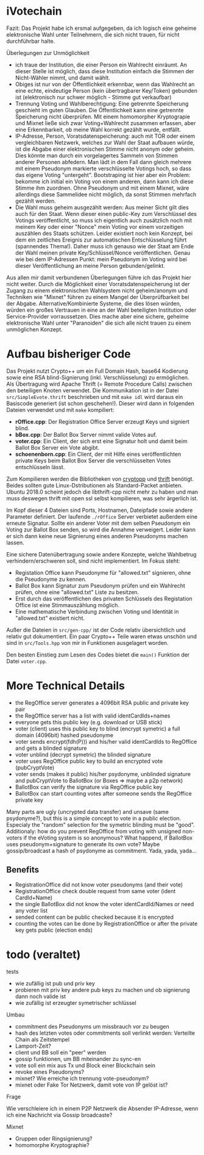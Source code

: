 # iVotechain

Fazit: Das Projekt habe ich ersmal aufgegeben, da ich logisch
eine geheime elektronische Wahl unter Teilnehmern, die sich
nicht trauen, für nicht durchführbar halte.

Überlegungen zur Unmöglichkeit

- ich traue der Institution, die einer Person ein Wahlrecht einräumt.
  An dieser Stelle ist möglich, dass diese Institution einfach
  die Stimmen der Nicht-Wähler nimmt, und damit wählt.
- Obiges ist nur von der Öffentlichkeit erkennbar, wenn das Wahlrecht
  an eine echte, eindeutige Person (kein übertragbarer Key/Token) gebunden
  ist (elektronisch nur schwer möglich - Stimme gut verkaufbar)
- Trennung Voting und Wahlberechtigung: Eine getrennte Speicherung
  geschieht im guten Glauben. Die Öffentlichkeit kann eine getrennte
  Speicherung nicht überprüfen. Mit einem homomorpher Kryptograpie und
  Mixnet ließe sich zwar Voting+Wahlrecht zusammen erfassen, aber eine
  Erkennbarkeit, ob meine Wahl korrekt gezählt wurde, entfällt.
- IP-Adresse, Person, Voratsdatenspeicherung: auch mit TOR oder einem
  vergleichbaren Netzwerk, welches zur Wahl der Staat aufbauen würde,
  ist die Abgabe einer elektronischen Stimme nicht anonym oder geheim.
  Dies könnte man durch ein vorgelagertes Sammeln von Stimmen anderer
  Personen abfedern. Man lädt in dem Fall dann gleich mehrere
  mit einem Pseudonym markierte verschlüsselte Votings hoch, so dass
  das eigene Voting "untergeht". Bootstraping ist hier aber ein Problem:
  bekomme ich initial ein Voting von einem anderen, dann kann ich diese
  Stimme ihm zuordnen. Ohne Pseudonym und mit einem Mixnet, wäre
  allerdings diese Sammelidee nicht möglich, da sonst Stimmen
  mehrfach gezählt werden.
- Die Wahl muss geheim ausgezählt werden: Aus meiner Sicht gilt dies
  auch für den Staat. Wenn dieser einen public-Key zum Verschlüssel
  des Votings veröffentlicht, so muss ich eigentlich auch zusätzlich
  noch mit meinem Key oder einer "Nonce" mein Voting vor einem vorzeitigen
  auszählen des Staats schützen. Leider existiert noch kein Konzept,
  bei dem ein zeitliches Ereignis zur automatischen Entschlüsselung
  führt (spannendes Thema!). Daher muss ich genauso wie der Staat
  am Ende der Wahl meinen private Key/Schlüssel/Nonce veröffentlichen.
  Genau wie bei dem IP-Adressen Punkt: mein Pseudonym im Voting wird
  bei dieser Veröffentlichung an meine Person gebunden/gelinkt.


Aus allen mir damit verbundenen Überlegungen führe ich das Projekt
hier nicht weiter. Durch die Möglichkeit einer Vorratsdatenspeicherung
ist der Zugang zu einem elektronischen Wahlsystem nicht geheim/anonym
und Techniken wie "Mixnet" führen zu einem Mangel der Überprüfbarkeit
bei der Abgabe. Alternative/Kombinierte Systeme, die dies lösen würden,
würden ein großes Vertrauen in eine an der Wahl beteiligten Institution
oder Service-Provider vorraussetzen. Dies mache aber eine sichere,
geheime elektronische Wahl unter "Paranoiden" die sich alle nicht trauen
zu einem unmöglichen Konzept.

# Aufbau bisheriger Code

Das Projekt nutzt Crypto++ um ein Full Domain Hash, base64 Kodierung
sowie eine RSA blind-Signierung (inkl. Verschlüsselung) zu ermöglichen. Als
Übertragung wird Apache Thrift (= Remote Procedure Calls) zwischen den beteiligen
Knoten verwendet. Die Kommunikation ist in der Datei `src/SimpleEvote.thrift` beschrieben
und mit `make idl` wird daraus ein Basiscode generiert (ist schon geschehen!). Dieser wird dann
in folgenden Dateien verwendet und mit `make` kompiliert:

- **rOffice.cpp**: Der Registration Office Server erzeugt Keys und signiert blind.
- **bBox.cpp**: Der Ballot Box Server nimmt valide Votes auf.
- **voter.cpp**: Ein Client, der sich erst eine Signatur holt und damit
  beim Ballot Box Server ein Vote abgibt.
- **schoenenborn.cpp**: Ein Client, der mit Hilfe eines veröffentlichten private Keys
  beim Ballot Box Server die verschlüsselten Votes entschlüsseln lässt.

Zum Kompilieren werden die Bibliotheken von [cryptopp](https://cryptopp.com/) 
und [thrift](https://thrift.apache.org/) benötigt. Beides sollten gute
Linux-Dstributionen als Standard-Packet anbieten.
Ubuntu 2018.0 scheint jedoch die libthrift-cpp nicht mehr zu haben und man
muss deswegen thrift mit open ssl selbst kompilieren, was sehr ärgerlich ist.

Im Kopf dieser 4 Dateien sind Ports, Hostnamen, Dateipfade sowie andere Parameter
definiert. Der laufende `./rOffice` Server verbietet außerdem eine
erneute Signatur. Sollte ein anderer Voter mit dem selben Pseudonym
ein Voting zur Ballot Box senden, so wird die Annahme verweigert. Leider kann
er sich dann keine neue Signierung eines anderen Pseudonyms machen lassen.

Eine sichere Datenübertragung sowie andere Konzepte, welche Wahlbetrug 
verhindern/erschweren soll, sind nicht implementiert. Im Fokus steht:

- Registation Office kann Pseudonyme für "allowed.txt" signieren, ohne die 
  Pseudonyme zu kennen.
- Ballot Box kann Signatur zum Pseudonym prüfen und ein Wahlrecht prüfen, ohne 
  eine "allowed.txt" Liste zu besitzen.
- Erst durch das veröffentlichen des privaten Schlüssels des Registation 
  Office ist eine Stimmauszählung möglich.
- Eine mathematische Verbindung zwischen Voting und Identität in "allowed.txt" 
  existiert nicht.

Außer die Dateien in `src/gen-cpp/` ist der Code relativ übersichtlich und 
relativ gut dokumentiert. Ein paar Crypto++ Teile waren etwas unschön und
sind in `src/Tools.hpp` von mir in Funktionen ausgelagert worden.

Den besten Einstieg zum Lesen des Codes bietet die `main()` Funktion der
Datei `voter.cpp`.

# More Technical Details

- the RegOffice server generates a 4096bit RSA public and private key pair
- the RegOffice server has a list with valid identCardIds+names
- everyone gets this public key (e.g. download or USB stick)
- voter (client) uses this public key to blind (encrypt symetric) a full domain (4096bit) hashed pseudonyme
- voter sends encrypt(fdh(P))) and his/her valid identCardIds to RegOffice and gets a blinded signature
- voter unblind (decrypt symetric) the blinded signature
- voter uses RegOffice public key to build an encrypted vote (pubCryptVote)
- voter sends (makes it public) his/her psydonyme, unblinded signature and pubCryptVote to BallotBox (or Boxes => maybe a p2p network)
- BallotBox can verify the signature via RegOffice public key
- BallotBox can start counting votes after someone sends the RegOffice private key

Many parts are ugly (uncrypted data transfer) and unsave (same psydonyme?), but this is a
simple concept to vote in a public election. Especialy the "random" selection for the
symetric blinding must be "good". Additionaly: how do you prevent RegOffice from voting
with unsigned non-voters if the eVoting system is so anonymous? What happend, if BallotBox
uses pseudonym+signature to generate its own vote? Maybe gossip/broadcast a
hash of psydonyme as commitment. Yada, yada, yada...

## Benefits

- RegistrationOffice did not know voter pseudonyms (and their vote)
- RegistrationOffice check double request from same voter (ident CardId+Name)
- the single BallotBox did not know the voter identCardId/Names or need any voter list
- sended content can be public checked because it is encrypted
- counting the votes can be done by RegistrationOffice or after the private key 
  gets public (election ends)

# todo (veraltet)

tests

- wie zufällig ist pub und priv key
- probieren mit priv key andere pub keys zu machen und ob signierung dann noch valide ist
- wie zufällig ist erzeugter symetrischer schlüssel 

Umbau

- commitment des Pseudonyms um missbrauch vor zu beugen
- hash des letzten votes oder commitments soll verlinkt werden: Verteilte Chain als Zeitstempel
- Lamport-Zeit?
- client und BB soll ein "peer" werden
- gossip funktionen, um BB miteinander zu sync-en
- vote soll ein mix aus Tx und Block einer Blockchain sein
- revoke eines Pseudonyms?
- mixnet? Wie erreiche ich trennung vote-pseudonym?
- mixnet oder Fake Tor Netzwerk, damit vote von IP gelöst ist?

Frage

Wie verschleiere ich in einem P2P Netzwerk die Absender IP-Adresse,
wenn ich eine Nachricht via Gossip broadcaste?

Mixnet

- Gruppen oder Ringsignierung?
- homomorphe Kryptographie?
